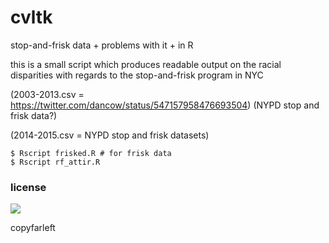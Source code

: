 # cvltk
stop-and-frisk data + problems with it + in R

this is a small script which produces readable output on the racial disparities with regards to the stop-and-frisk program in NYC

(2003-2013.csv = https://twitter.com/dancow/status/547157958476693504) (NYPD stop and frisk data?)

(2014-2015.csv = NYPD stop and frisk datasets)
```
$ Rscript frisked.R # for frisk data
$ Rscript rf_attir.R 
```
### license
![](http://i.imgur.com/HdsLqoL.png)

copyfarleft

